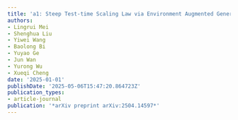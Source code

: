```yaml
---
title: 'a1: Steep Test-time Scaling Law via Environment Augmented Generation'
authors:
- Lingrui Mei
- Shenghua Liu
- Yiwei Wang
- Baolong Bi
- Yuyao Ge
- Jun Wan
- Yurong Wu
- Xueqi Cheng
date: '2025-01-01'
publishDate: '2025-05-06T15:47:20.864723Z'
publication_types:
- article-journal
publication: '*arXiv preprint arXiv:2504.14597*'
---
```

